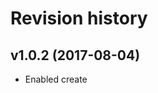Revision history
=================================

v1.0.2 (2017-08-04)
---------------------------------

* Enabled create <dir> <template>.
* Made installation procedure work.
* Adding selfupdate.
* Adding config directory.
* Use composer to install binary.


v1.0.1 (2017-07-15)
---------------------------------

* Integrate with Bats.
* Move all code in functions.


v1.0.0 (2017-06-30)
---------------------------------

* First release, basic setup works.

